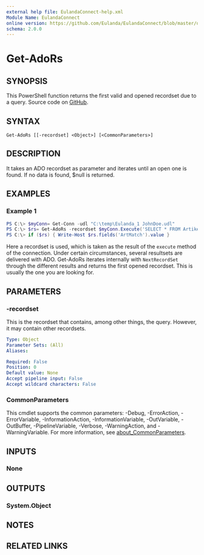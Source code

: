```yaml
---
external help file: EulandaConnect-help.xml
Module Name: EulandaConnect
online version: https://github.com/Eulanda/EulandaConnect/blob/master/docs/Get-AdoRs.md
schema: 2.0.0
---
```


# Get-AdoRs

## SYNOPSIS
This PowerShell function returns the first valid and opened recordset due to a query. Source code on [GitHub](https://github.com/Eulanda/EulandaConnect/blob/master/source/public/Get-AdoRs.ps1).

## SYNTAX

```
Get-AdoRs [[-recordset] <Object>] [<CommonParameters>]
```

## DESCRIPTION
It takes an ADO recordset as parameter and iterates until an open one is found. If no data is found, $null is returned.

## EXAMPLES

### Example 1
```powershell
PS C:\> $myConn= Get-Conn -udl "C:\temp\Eulanda_1 JohnDoe.udl"
PS C:\> $rs= Get-AdoRs -recordset $myConn.Execute('SELECT * FROM Artikel')
PS C:\> if ($rs) { Write-Host $rs.fields('ArtMatch').value }
```

Here a recordset is used, which is taken as the result of the `execute` method of the connection. Under certain circumstances, several resultsets are delivered with ADO. Get-AdoRs iterates internally with `NextRecordSet` through the different results and returns the first opened recordset. This is usually the one you are looking for.

## PARAMETERS

### -recordset
This is the recordset that contains, among other things, the query. However, it may contain other recordsets. 

```yaml
Type: Object
Parameter Sets: (All)
Aliases:

Required: False
Position: 0
Default value: None
Accept pipeline input: False
Accept wildcard characters: False
```

### CommonParameters
This cmdlet supports the common parameters: -Debug, -ErrorAction, -ErrorVariable, -InformationAction, -InformationVariable, -OutVariable, -OutBuffer, -PipelineVariable, -Verbose, -WarningAction, and -WarningVariable. For more information, see [about_CommonParameters](http://go.microsoft.com/fwlink/?LinkID=113216).

## INPUTS

### None

## OUTPUTS

### System.Object
## NOTES

## RELATED LINKS
